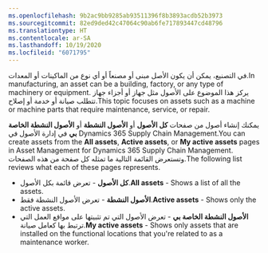 ```yaml
---
ms.openlocfilehash: 9b2ac9bb9285ab93511396f8b3893acdb52b3973
ms.sourcegitcommit: 82ed9ded42c47064c90ab6fe717893447cd48796
ms.translationtype: HT
ms.contentlocale: ar-SA
ms.lasthandoff: 10/19/2020
ms.locfileid: "6071795"
---
```

<span data-ttu-id="1ee9b-101">في التصنيع، يمكن أن يكون الأصل مبنى أو مصنعاً أو أي نوع من الماكينات أو المعدات.</span><span class="sxs-lookup"><span data-stu-id="1ee9b-101">In manufacturing, an asset can be a building, factory, or any type of machinery or equipment.</span></span> <span data-ttu-id="1ee9b-102">يركز هذا الموضوع على الأصول مثل جهاز أو أجزاء جهاز تتطلب صيانة أو خدمة أو إصلاح.</span><span class="sxs-lookup"><span data-stu-id="1ee9b-102">This topic focuses on assets such as a machine or machine parts that require maintenance, service, or repair.</span></span>

<span data-ttu-id="1ee9b-103">يمكنك إنشاء أصول من صفحات **كل الأصول** أو **الأصول النشطة** أو **الأصول النشطة الخاصة بي** في إدارة الأصول في Dynamics 365 Supply Chain Management.</span><span class="sxs-lookup"><span data-stu-id="1ee9b-103">You can create assets from the **All assets**, **Active assets**, or **My active assets** pages in Asset Management for Dynamics 365 Supply Chain Management.</span></span> <span data-ttu-id="1ee9b-104">وتستعرض القائمة التالية ما تمثله كل صفحة من هذه الصفحات.</span><span class="sxs-lookup"><span data-stu-id="1ee9b-104">The following list reviews what each of these pages represents.</span></span>

- <span data-ttu-id="1ee9b-105">**كل الأصول** - تعرض قائمة بكل الأصول.</span><span class="sxs-lookup"><span data-stu-id="1ee9b-105">**All assets** - Shows a list of all the assets.</span></span> 
- <span data-ttu-id="1ee9b-106">**الأصول النشطة** - تعرض الأصول النشطة فقط.</span><span class="sxs-lookup"><span data-stu-id="1ee9b-106">**Active assets** - Shows only the active assets.</span></span> 
- <span data-ttu-id="1ee9b-107">**الأصول النشطة الخاصة بي** - تعرض الأصول التي تم تثبيتها على مواقع العمل التي ترتبط بها كعامل صيانة.</span><span class="sxs-lookup"><span data-stu-id="1ee9b-107">**My active assets** - Shows only assets that are installed on the functional locations that you're related to as a maintenance worker.</span></span> 

